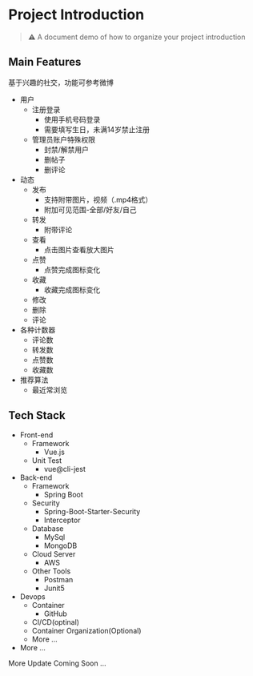 # Project Introduction

> ⚠️  A document demo of how to organize your project introduction

## Main Features

基于兴趣的社交，功能可参考微博

* 用户
  * 注册登录
    * 使用手机号码登录
    * 需要填写生日，未满14岁禁止注册
  * 管理员账户特殊权限
    * 封禁/解禁用户
    * 删帖子
    * 删评论
* 动态
  * 发布
    * 支持附带图片，视频（.mp4格式）
    * 附加可见范围-全部/好友/自己
  * 转发
    * 附带评论
  * 查看
    * 点击图片查看放大图片
  * 点赞
    * 点赞完成图标变化
  * 收藏
    * 收藏完成图标变化
  * 修改
  * 删除
  * 评论
* 各种计数器
  * 评论数
  * 转发数
  * 点赞数
  * 收藏数
* 推荐算法
  * 最近常浏览

## Tech Stack

* Front-end
  * Framework
    * Vue.js
  * Unit Test
    * vue@cli-jest
* Back-end
  * Framework
    * Spring Boot
  * Security
    * Spring-Boot-Starter-Security
    * Interceptor
  * Database
    * MySql
    * MongoDB
  * Cloud Server
    * AWS
  * Other Tools
    * Postman
    * Junit5
* Devops
  * Container
    * GitHub
  * CI/CD(optinal)
  * Container Organization(Optional)
  * More ...
* More ...

More Update Coming Soon ...
